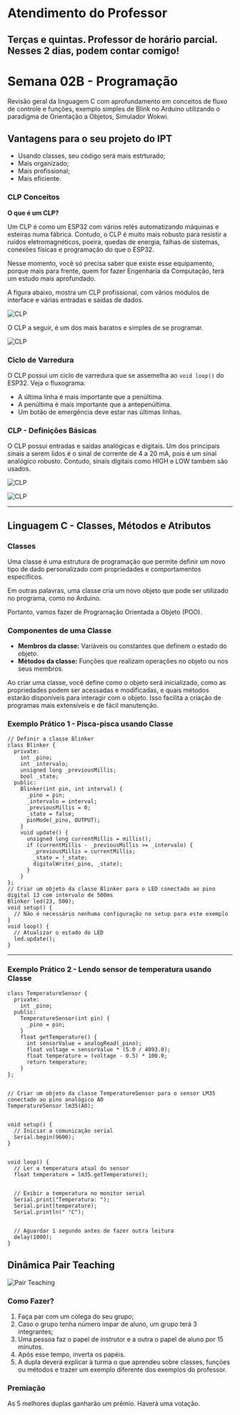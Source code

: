 # Atendimento do Professor

## Terças e quintas. Professor de horário parcial. Nesses 2 dias, podem contar comigo!



# Semana 02B - Programação

Revisão geral da linguagem C com aprofundamento em conceitos de fluxo de controle e funções, exemplo simples de Blink no Arduino utilizando o paradigma de Orientação a Objetos, Simulador Wokwi.


## Vantagens para o seu projeto do IPT

* Usando classes, seu código será mais estrturado;
* Mais organizado;
* Mais profissional;
* Mais eficiente.


### CLP Conceitos

**O que é um CLP?**

Um CLP é como um ESP32 com vários relés automatizando máquinas e esteiras numa fábrica. Contudo, o CLP é muito mais robusto para resistir a ruídos eletromagnéticos, poeira, quedas de energia, falhas de sistemas, conexões físicas e programação do que o ESP32.

Nesse momento, você só precisa saber que existe esse equipamento, porque mais para frente, quem for fazer Engenharia da Computação, terá um estudo mais aprofundado.

A figura abaixo, mostra um CLP profissional, com vários módulos de interface e várias entradas e saídas de dados.

![CLP](https://github.com/agodoi/m04-semana02b/blob/main/imgs/clp01.png)

O CLP a seguir, é um dos mais baratos e simples de se programar.

![CLP](https://github.com/agodoi/m04-semana02b/blob/main/imgs/clp2.png)

### Ciclo de Varredura

O CLP possui um ciclo de varredura que se assemelha ao `void loop()` do ESP32. Veja o fluxograma:  
- A última linha é mais importante que a penúltima.  
- A penúltima é mais importante que a antepenúltima.  
- Um botão de emergência deve estar nas últimas linhas.

### CLP - Definições Básicas

O CLP possui entradas e saídas analógicas e digitais. Um dos principais sinais a serem lidos é o sinal de corrente de 4 a 20 mA, pois é um sinal analógico robusto. Contudo, sinais digitais como HIGH e LOW também são usados.

![CLP](https://github.com/agodoi/m04-semana02b/blob/main/imgs/varreduraCLP.png)

![CLP](https://github.com/agodoi/m04-semana02b/blob/main/imgs/clp4.png)

---

## Linguagem C - Classes, Métodos e Atributos

### Classes
Uma classe é uma estrutura de programação que permite definir um novo tipo de dado personalizado com propriedades e comportamentos específicos. 

Em outras palavras, uma classe cria um novo objeto que pode ser utilizado no programa, como no Arduino.

Portanto, vamos fazer de Programação Orientada a Objeto (POO).

### Componentes de uma Classe
- **Membros da classe:** Variáveis ou constantes que definem o estado do objeto.
- **Métodos da classe:** Funções que realizam operações no objeto ou nos seus membros.

Ao criar uma classe, você define como o objeto será inicializado, como as propriedades podem ser acessadas e modificadas, e quais métodos estarão disponíveis para interagir com o objeto. Isso facilita a criação de programas mais extensíveis e de fácil manutenção.

### Exemplo Prático 1 - Pisca-pisca usando Classe

```
// Definir a classe Blinker
class Blinker {
  private:
    int _pino;
    int _intervalo;
    unsigned long _previousMillis;
    bool _state;
  public:
    Blinker(int pin, int interval) {
      _pino = pin;
      _intervalo = interval;
      _previousMillis = 0;
      _state = false;
      pinMode(_pino, OUTPUT);
    }
    void update() {
      unsigned long currentMillis = millis();
      if (currentMillis - _previousMillis >= _intervalo) {
        _previousMillis = currentMillis;
        _state = !_state;
        digitalWrite(_pino, _state);
      }
    }
};
// Criar um objeto da classe Blinker para o LED conectado ao pino digital 13 com intervalo de 500ms
Blinker led(23, 500);
void setup() {
  // Não é necessário nenhuma configuração no setup para este exemplo
}
void loop() {
  // Atualizar o estado do LED
  led.update();
}
```
---

### Exemplo Prático 2 - Lendo sensor de temperatura usando Classe

```
class TemperatureSensor {
  private:
    int _pino;
  public:
    TemperatureSensor(int pin) {
      _pino = pin;
    }
    float getTemperature() {
      int sensorValue = analogRead(_pino);
      float voltage = sensorValue * (5.0 / 4093.0);
      float temperature = (voltage - 0.5) * 100.0;
      return temperature;
    }
};


// Criar um objeto da classe TemperatureSensor para o sensor LM35 conectado ao pino analógico A0
TemperatureSensor lm35(A0);


void setup() {
  // Iniciar a comunicação serial
  Serial.begin(9600);
}


void loop() {
  // Ler a temperatura atual do sensor
  float temperature = lm35.getTemperature();


  // Exibir a temperatura no monitor serial
  Serial.print("Temperatura: ");
  Serial.print(temperature);
  Serial.println(" °C");


  // Aguardar 1 segundo antes de fazer outra leitura
  delay(1000);
}
```

## Dinâmica Pair Teaching


![Pair Teaching](https://github.com/agodoi/m04-semana02b/blob/main/imgs/pairteaching.png)


### Como Fazer?

1. Faça par com um colega do seu grupo;
2. Caso o grupo tenha número ímpar de aluno, um grupo terá 3 integrantes;
3. Uma pessoa faz o papel de instrutor e a outra o papel de aluno por 15 minutos.
4. Após esse tempo, inverta os papéis.
5. A dupla deverá explicar à turma o que aprendeu sobre classes, funções ou métodos e trazer um exemplo diferente dos exemplos do professor.

### Premiação

As 5 melhores duplas ganharão um prêmio. Haverá uma votação.
